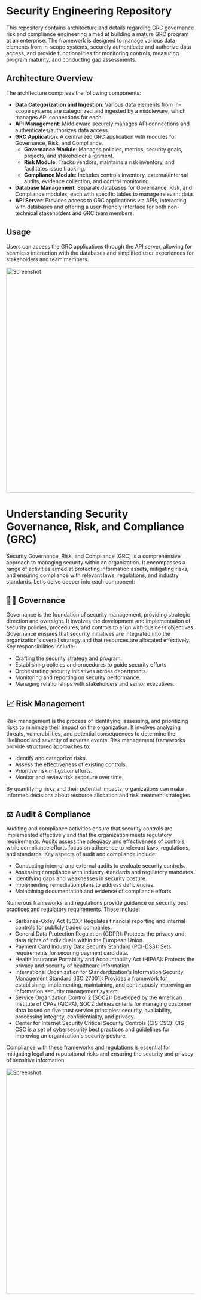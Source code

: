 # Security Engineering Repository

This repository contains architecture and details regarding GRC governance risk and compliance engineering aimed at building a mature GRC program at an enterprise. The framework is designed to manage various data elements from in-scope systems, securely authenticate and authorize data access, and provide functionalities for monitoring controls, measuring program maturity, and conducting gap assessments.

## Architecture Overview

The architecture comprises the following components:

- **Data Categorization and Ingestion**: Various data elements from in-scope systems are categorized and ingested by a middleware, which manages API connections for each.
- **API Management**: Middleware securely manages API connections and authenticates/authorizes data access.
- **GRC Application**: A centralized GRC application with modules for Governance, Risk, and Compliance.
  - **Governance Module**: Manages policies, metrics, security goals, projects, and stakeholder alignment.
  - **Risk Module**: Tracks vendors, maintains a risk inventory, and facilitates issue tracking.
  - **Compliance Module**: Includes controls inventory, external/internal audits, evidence collection, and control monitoring.
- **Database Management**: Separate databases for Governance, Risk, and Compliance modules, each with specific tables to manage relevant data.
- **API Server**: Provides access to GRC applications via APIs, interacting with databases and offering a user-friendly interface for both non-technical stakeholders and GRC team members.

## Usage

Users can access the GRC applications through the API server, allowing for seamless interaction with the databases and simplified user experiences for stakeholders and team members.

<img src="https://github.com/MiguelAngelHorta/MiguelAngelHorta/assets/106134627/c3abf6a9-1039-4602-98d2-8e26c28d79b9" alt="Screenshot" style="width: 600px; height: 300px; max-width: 100%; height: auto;">

# Understanding Security Governance, Risk, and Compliance (GRC)

Security Governance, Risk, and Compliance (GRC) is a comprehensive approach to managing security within an organization. It encompasses a range of activities aimed at protecting information assets, mitigating risks, and ensuring compliance with relevant laws, regulations, and industry standards. Let's delve deeper into each component:

## 💂‍♂️ Governance 

Governance is the foundation of security management, providing strategic direction and oversight. It involves the development and implementation of security policies, procedures, and controls to align with business objectives. Governance ensures that security initiatives are integrated into the organization's overall strategy and that resources are allocated effectively. Key responsibilities include:

- Crafting the security strategy and program.
- Establishing policies and procedures to guide security efforts.
- Orchestrating security initiatives across departments.
- Monitoring and reporting on security performance.
- Managing relationships with stakeholders and senior executives.

## 📈 Risk Management 

Risk management is the process of identifying, assessing, and prioritizing risks to minimize their impact on the organization. It involves analyzing threats, vulnerabilities, and potential consequences to determine the likelihood and severity of adverse events. Risk management frameworks provide structured approaches to:

- Identify and categorize risks.
- Assess the effectiveness of existing controls.
- Prioritize risk mitigation efforts.
- Monitor and review risk exposure over time.

By quantifying risks and their potential impacts, organizations can make informed decisions about resource allocation and risk treatment strategies.

## ⚖️ Audit & Compliance 

Auditing and compliance activities ensure that security controls are implemented effectively and that the organization meets regulatory requirements. Audits assess the adequacy and effectiveness of controls, while compliance efforts focus on adherence to relevant laws, regulations, and standards. Key aspects of audit and compliance include:

- Conducting internal and external audits to evaluate security controls.
- Assessing compliance with industry standards and regulatory mandates.
- Identifying gaps and weaknesses in security posture.
- Implementing remediation plans to address deficiencies.
- Maintaining documentation and evidence of compliance efforts.

Numerous frameworks and regulations provide guidance on security best practices and regulatory requirements. These include:

- Sarbanes-Oxley Act (SOX): Regulates financial reporting and internal controls for publicly traded companies.
- General Data Protection Regulation (GDPR): Protects the privacy and data rights of individuals within the European Union.
- Payment Card Industry Data Security Standard (PCI-DSS): Sets requirements for securing payment card data.
- Health Insurance Portability and Accountability Act (HIPAA): Protects the privacy and security of healthcare information.
- International Organization for Standardization's Information Security Management Standard (ISO 27001): Provides a framework for establishing, implementing, maintaining, and continuously improving an information security management system.
- Service Organization Control 2 (SOC2): Developed by the American Institute of CPAs (AICPA), SOC2 defines criteria for managing customer data based on five trust service principles: security, availability, processing integrity, confidentiality, and privacy.
- Center for Internet Security Critical Security Controls (CIS CSC): CIS CSC is a set of cybersecurity best practices and guidelines for improving an organization's security posture.

Compliance with these frameworks and regulations is essential for mitigating legal and reputational risks and ensuring the security and privacy of sensitive information.

<img src="https://github.com/MiguelAngelHorta/Security-GRC-Governance-Risk-and-Compliance/assets/106134627/28a7cc3e-f490-4730-bed0-958a9538fd95" alt="Screenshot" style="width: 600px; height: 300px; max-width: 100%; height: auto;">

